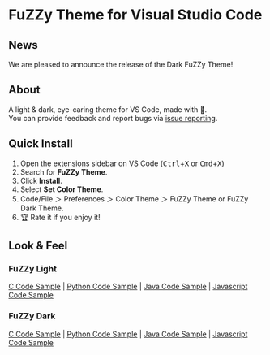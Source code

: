 # FuZZy Theme for Visual Studio Code

## News
We are pleased to announce the release of the Dark FuZZy Theme!

## About
A light & dark, eye-caring theme for VS Code, made with 🧡.  
You can provide feedback and report bugs via [issue reporting](https://github.com/decameronn/fuzzy-theme/issues). 

## Quick Install
1. Open the extensions sidebar on VS Code (<kbd>Ctrl</kbd>+<kbd>X</kbd> or <kbd>Cmd</kbd>+<kbd>X</kbd>)  
2. Search for **FuZZy Theme**.  
3. Click **Install**.  
4. Select **Set Color Theme**.  
5. Code/File ＞ Preferences ＞ Color Theme ＞ FuZZy Theme or FuZZy Dark Theme.  
6. 🏆 Rate it if you enjoy it!  

## Look & Feel
### FuZZy Light
[C Code Sample](images/c_code.png) | 
[Python Code Sample](images/py_code.png) | 
[Java Code Sample](images/java_code.png) | 
[Javascript Code Sample](images/js_code.png)  
  
### FuZZy Dark
[C Code Sample](images/c_code_dark.png) | 
[Python Code Sample](images/py_code_dark.png) | 
[Java Code Sample](images/java_code_dark.png) | 
[Javascript Code Sample](images/js_code_dark.png)
